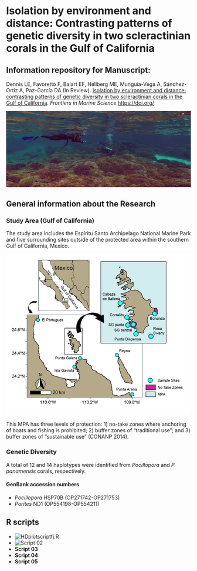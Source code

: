 # Isolation by environment and distance: Contrasting patterns of genetic diversity in two scleractinian corals in the Gulf of California

## Information repository for Manuscript:

Dennis LE, Favoretto F, Balart EF, Hellberg ME, Munguia-Vega A, Sánchez-Ortiz A, Paz-García DA (In Review). [Isolation by environment and distance: contrasting patterns of genetic diversity in two scleractinian corals in the Gulf of California](https://www.marinebiogenomics.com/publicaciones). *Frontiers in Marine Science* https://doi.org/


![Portada](Media/Portada.jpg)

## General information about the Research

### Study Area (Gulf of California)

The study area includes the Espíritu Santo Archipelago National Marine Park and five surrounding sites outside of the protected area within the southern Gulf of California, Mexico.

![Map](Media/Fig01_map.jpg)

This MPA has three levels of protection: 1) no-take zones where anchoring of boats and fishing is prohibited; 2) buffer zones of “traditional use”; and 3) buffer zones of “sustainable use” (CONANP 2014).

### Genetic Diversity

 A total of 12 and 14 haplotypes were identified from *Pocillopora* and *P. panamensis* corals, respectively.

#### GenBank accession numbers
* *Pocillopora* HSP70B (OP271742-OP271753)
* *Porites* ND1 (OP554198-OP554211)

## R scripts

* ![HDplotscriptfj.R](Scripts/HDplotscriptfj.R)
* ![Script 02](Scripts/PCUPCARscript.R)
* **Script 03**
* **Script 04**
* **Script 05**
